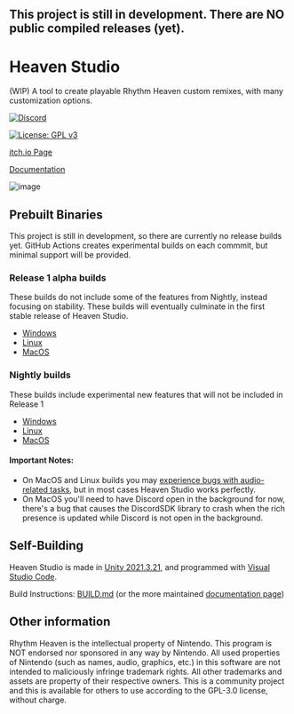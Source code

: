 ## This project is still in development. There are NO public compiled releases (yet).
# Heaven Studio

(WIP) A tool to create playable Rhythm Heaven custom remixes, with many customization options.

<p>
  <a href="https://discord.gg/2kdZ8kFyEN">
    <img src="https://img.shields.io/discord/945450048832040980?color=5865F2&label=Heaven%20Studio&logo=discord&logoColor=white" alt="Discord">
  </a>
</p>

[![License: GPL v3](https://img.shields.io/badge/License-GPLv3-blue.svg)](https://www.gnu.org/licenses/gpl-3.0)

[itch.io Page](https://rheavenstudio.itch.io/heaven-studio)

[Documentation](https://rheavenstudio.github.io/)

![image](https://github.com/RHeavenStudio/HeavenStudio/assets/43734252/c32ef9a3-2fd1-40df-b088-968950b2adab)



## Prebuilt Binaries
This project is still in development, so there are currently no release builds yet. GitHub Actions creates experimental builds on each commmit, but minimal support will be provided.

### Release 1 alpha builds
These builds do not include some of the features from Nightly, instead focusing on stability. These builds will eventually culminate in the first stable release of Heaven Studio.
- [Windows](https://nightly.link/RHeavenStudio/HeavenStudio/workflows/build/release_1/StandaloneWindows64-build.zip)
- [Linux](https://nightly.link/RHeavenStudio/HeavenStudio/workflows/build/release_1/StandaloneLinux64-build.zip)
- [MacOS](https://nightly.link/RHeavenStudio/HeavenStudio/workflows/build/release_1/StandaloneOSX-build.zip)

### Nightly builds
These builds include experimental new features that will not be included in Release 1
- [Windows](https://nightly.link/RHeavenStudio/HeavenStudio/workflows/build/master/StandaloneWindows64-build.zip)
- [Linux](https://nightly.link/RHeavenStudio/HeavenStudio/workflows/build/master/StandaloneLinux64-build.zip)
- [MacOS](https://nightly.link/RHeavenStudio/HeavenStudio/workflows/build/master/StandaloneOSX-build.zip)


#### Important Notes:
- On MacOS and Linux builds you may [experience bugs with audio-related tasks](https://github.com/RHeavenStudio/HeavenStudio/issues/72), but in most cases Heaven Studio works perfectly.
- On MacOS you'll need to have Discord open in the background for now, there's a bug that causes the DiscordSDK library to crash when the rich presence is updated while Discord is not open in the background.


## Self-Building

Heaven Studio is made in [Unity 2021.3.21](https://unity.com/releases/editor/whats-new/2021.3.21),
and programmed with [Visual Studio Code](https://code.visualstudio.com/).

Build Instructions: [BUILD.md](https://github.com/megaminerjenny/HeavenStudio/blob/master/BUILD.md) (or the more maintained [documentation page](https://rheavenstudio.github.io/docs-contributing/setup/introduction))

## Other information
Rhythm Heaven is the intellectual property of Nintendo. This program is NOT endorsed nor sponsored in any way by Nintendo. All used properties of Nintendo (such as names, audio, graphics, etc.) in this software are not intended to maliciously infringe trademark rights. All other trademarks and assets are property of their respective owners. This is a community project and this is available for others to use according to the GPL-3.0 license, without charge.
